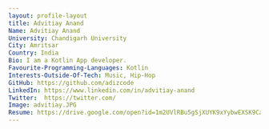 ```yaml
---
layout: profile-layout
title: Advitiay Anand
Name: Advitiay Anand
University: Chandigarh University
City: Amritsar
Country: India
Bio: I am a Kotlin App developer.
Favourite-Programming-Languages: Kotlin
Interests-Outside-Of-Tech: Music, Hip-Hop
GitHub: https://github.com/adizcode
LinkedIn: https://www.linkedin.com/in/advitiay-anand
Twitter:  https://twitter.com/
Image: advitiay.JPG
Resume: https://drive.google.com/open?id=1m2UVlRBu5gSjXUYK9xYybwEXSK9CauTv
---
```

